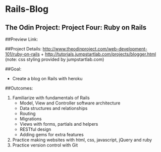 # Rails-Blog

## The Odin Project: Project Four: Ruby on Rails

##Preview Link:

##Project Details:
http://www.theodinproject.com/web-development-101/ruby-on-rails + http://tutorials.jumpstartlab.com/projects/blogger.html  
(note: css styling provided by jumpstartlab.com)

##Goal:
* Create a blog on Rails with heroku  

##Outcomes:
1. Familiarize with fundamentals of Rails
	* Model, View and Controller software architecture 
	* Data structures and relationships
	* Routing
	* Migrations
	* Views with forms, partials and helpers
	* RESTful design
	* Adding gems for extra features
2. Practice making websites with html, css, javascript, jQuery and ruby
3. Practice version control with Git
